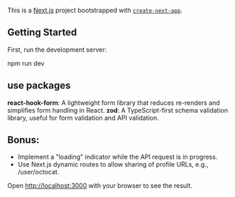 This is a [Next.js](https://nextjs.org) project bootstrapped with [`create-next-app`](https://nextjs.org/docs/app/api-reference/cli/create-next-app).

## Getting Started

First, run the development server:

npm run dev

## use packages
**react-hook-form**: A lightweight form library that reduces re-renders and simplifies form handling in React.
**zod**: A TypeScript-first schema validation library, useful for form validation and API validation.

## Bonus:
- Implement a "loading" indicator while the API request is in progress. 
- Use Next.js dynamic routes to allow sharing of profile URLs, e.g., /user/octocat.



Open [http://localhost:3000](http://localhost:3000) with your browser to see the result.
